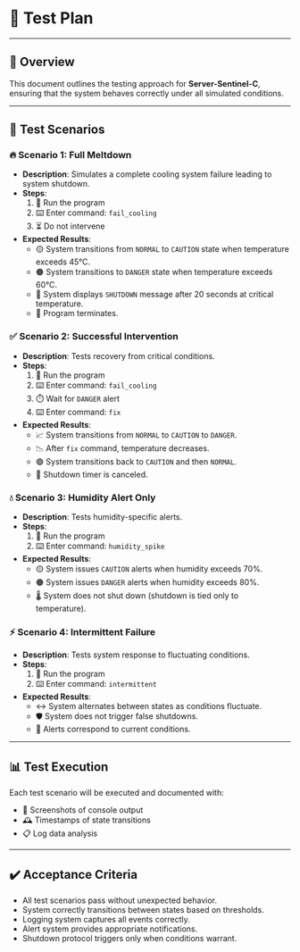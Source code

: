 # 🧪 Test Plan

---

## 📝 Overview
This document outlines the testing approach for **Server-Sentinel-C**, ensuring that the system behaves correctly under all simulated conditions.

---

## 🔬 Test Scenarios

### 🔥 Scenario 1: Full Meltdown
- **Description**: Simulates a complete cooling system failure leading to system shutdown.
- **Steps**:
    1. 🏃 Run the program
    2. ⌨️ Enter command: `fail_cooling`
    3. ⏳ Do not intervene
- **Expected Results**:
    - 🟡 System transitions from `NORMAL` to `CAUTION` state when temperature exceeds 45°C.
    - 🟠 System transitions to `DANGER` state when temperature exceeds 60°C.
    - 🔴 System displays `SHUTDOWN` message after 20 seconds at critical temperature.
    - 🛑 Program terminates.

### ✅ Scenario 2: Successful Intervention
- **Description**: Tests recovery from critical conditions.
- **Steps**:
    1. 🏃 Run the program
    2. ⌨️ Enter command: `fail_cooling`
    3. ⏱️ Wait for `DANGER` alert
    4. ⌨️ Enter command: `fix`
- **Expected Results**:
    - 📈 System transitions from `NORMAL` to `CAUTION` to `DANGER`.
    - 📉 After `fix` command, temperature decreases.
    - 🟢 System transitions back to `CAUTION` and then `NORMAL`.
    - 🚫 Shutdown timer is canceled.

### 💧 Scenario 3: Humidity Alert Only
- **Description**: Tests humidity-specific alerts.
- **Steps**:
    1. 🏃 Run the program
    2. ⌨️ Enter command: `humidity_spike`
- **Expected Results**:
    - 🟡 System issues `CAUTION` alerts when humidity exceeds 70%.
    - 🟠 System issues `DANGER` alerts when humidity exceeds 80%.
    - 🌡️ System does not shut down (shutdown is tied only to temperature).

### ⚡ Scenario 4: Intermittent Failure
- **Description**: Tests system response to fluctuating conditions.
- **Steps**:
    1. 🏃 Run the program
    2. ⌨️ Enter command: `intermittent`
- **Expected Results**:
    - ↔️ System alternates between states as conditions fluctuate.
    - 🛡️ System does not trigger false shutdowns.
    - 🔔 Alerts correspond to current conditions.

---

## 📊 Test Execution
Each test scenario will be executed and documented with:
- 📸 Screenshots of console output
- 🕰️ Timestamps of state transitions
- 📋 Log data analysis

---

## ✔️ Acceptance Criteria
- All test scenarios pass without unexpected behavior.
- System correctly transitions between states based on thresholds.
- Logging system captures all events correctly.
- Alert system provides appropriate notifications.
- Shutdown protocol triggers only when conditions warrant.